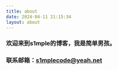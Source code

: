 ```yaml
---
title: about
date: 2024-04-11 21:15:34
layout: about
---
```


### 欢迎来到s1mple的博客，我是简单男孩。
### 联系邮箱：s1mplecode@yeah.net
